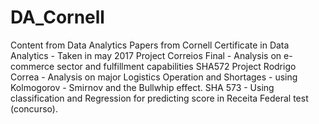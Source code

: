 # DA_Cornell
Content from Data Analytics Papers from Cornell Certificate in Data Analytics - Taken in may 2017
Project Correios Final - Analysis on e-commerce sector and fulfillment capabilities
SHA572 Project Rodrigo Correa - Analysis on major Logistics Operation and Shortages - using Kolmogorov - Smirnov and the Bullwhip effect.
SHA 573 - Using classification and Regression for predicting score in Receita Federal test (concurso).
